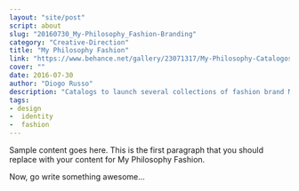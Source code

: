 ```yaml
---
layout: "site/post"
script: about
slug: "20160730_My-Philosophy_Fashion-Branding"
category: "Creative-Direction"
title: "My Philosophy Fashion"
link: "https://www.behance.net/gallery/23071317/My-Philosophy-Catalogos"
cover: ""
date: 2016-07-30
author: "Diogo Russo"
description: "Catalogs to launch several collections of fashion brand My Philosophy."
tags:
- design
-  identity
-  fashion
---
```

 
Sample content goes here. This is the first paragraph that you should replace with your content for My Philosophy Fashion.
 
Now, go write something awesome...
